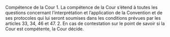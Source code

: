 Compétence de la Cour
1.
La compétence de la Cour s’étend à toutes les questions
concernant l’interprétation et l’application de la Convention et de
ses protocoles qui lui seront soumises dans les conditions prévues
par les articles 33, 34, 46 et 47.
2. En cas de contestation sur le point de savoir si la Cour est
compétente, la Cour décide.